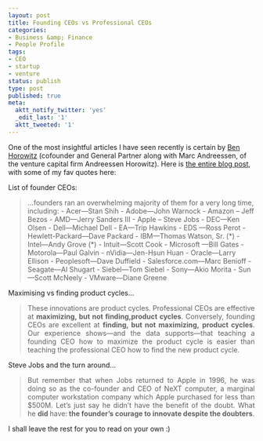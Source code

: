 ```yaml
---
layout: post
title: Founding CEOs vs Professional CEOs
categories:
- Business &amp; Finance
- People Profile
tags:
- CEO
- startup
- venture
status: publish
type: post
published: true
meta:
  aktt_notify_twitter: 'yes'
  _edit_last: '1'
  aktt_tweeted: '1'
---
```

One of the most insightful articles I have seen recently is certain by <a class="vt-p" href="http://bhorowitz.com/">Ben Horowitz</a> (cofounder and General Partner along with Marc Andreessen, of the venture capital firm Andreessen Horowitz). Here is <a class="vt-p" href="http://bhorowitz.com/2010/04/28/why-we-prefer-founding-ceos/">the entire blog post</a>, with some of my fav quotes here:

List of founder CEOs:
<blockquote>...founders ran an overwhelming majority of them for a very long time, including:
- Acer—Stan Shih
- Adobe—John Warnock
- Amazon – Jeff Bezos
- AMD—Jerry Sanders III
- Apple – Steve Jobs
- DEC—Ken Olsen
- Dell—Michael Dell
- EA—Trip Hawkins
- EDS —Ross Perot
- Hewlett-Packard—Dave Packard
- IBM—Thomas Watson, Sr. (*)
- Intel—Andy Grove (*)
- Intuit—Scott Cook
- Microsoft —Bill Gates
- Motorola—Paul Galvin
- nVidia—Jen-Hsun Huan
- Oracle—Larry Ellison
- Peoplesoft—Dave Duffield
- Salesforce.com—Marc Benioff
- Seagate—Al Shugart
- Siebel—Tom Siebel
- Sony—Akio Morita
- Sun—Scott McNeely
- VMware—Diane Greene</blockquote>
Maximising vs finding product cycles...
<blockquote>
<p style="text-align: justify;">These innovations are product cycles. Professional CEOs are effective at <strong>maximizing, but not finding,</strong><strong>product cycles</strong>. Conversely, founding CEOs are excellent at <strong>finding, but not maximizing,</strong> <strong>product cycles</strong>. Our experience shows—and the data supports—that teaching a founding CEO how to maximize the product cycle is easier than teaching the professional CEO how to find the new product cycle.</p>
</blockquote>
<p style="text-align: justify;">Steve Jobs and the turn around...</p>

<blockquote>
<p style="text-align: justify;">But remember that when Jobs returned to Apple in 1996, he was doing so as the co-founder and CEO of NeXT computer, a marginal computer workstation company which Apple purchased for less than $500M. Let’s just say he didn’t have the benefit of the doubt. What he <strong>did </strong>have:<strong> the founder’s courage to innovate despite the doubters</strong>.</p>
</blockquote>
<p style="text-align: justify;">I shall leave the rest for you to read on your own :)</p>
